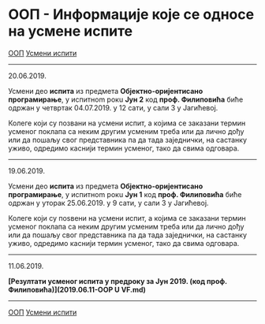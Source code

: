 # ООП - Информације које се односе на усмене испите

[ООП](../../README.md) [Усмени испити](../README.md)

---

20.06.2019.

Усмени део **испита** из предмета **Објектно-оријентисано програмирање**, у испитнom рокu **Јун 2**  код **проф. Филиповића** биће одржан у четвртак 04.07.2019. у 12 сати, у сали 3 у Јагићевој.

Колеге који су позвани на усмени испит, а којима се заказани термин усменог поклапа са неким другим усменим треба или да лично дођу или да пошаљу свог представника па да
тада заједнички, на састанку уживо, одредимо каснији термин усменог, тако да свима одговара.

---

19.06.2019.

Усмени део **испита** из предмета **Објектно-оријентисано програмирање**, у испитнom рокu **Јун 1**  код **проф. Филиповића** биће одржан у уторак 25.06.2019. у 9 сати, у сали 3 у Јагићевој.

Колеге који су поѕвени на усмени испит, а којима се заказани термин усменог поклапа са неким другим усменим треба или да лично дођу или да пошаљу свог представника па да
тада заједнички, на састанку уживо, одредимо каснији термин усменог, тако да свима одговара.

---

11.06.2019.

**[Резултати усменог испита у предроку за Јун 2019. (код проф. Филиповића)](2019.06.11-OOP U VF.md)**

---

[ООП](../../README.md) [Усмени испити](../README.md)
